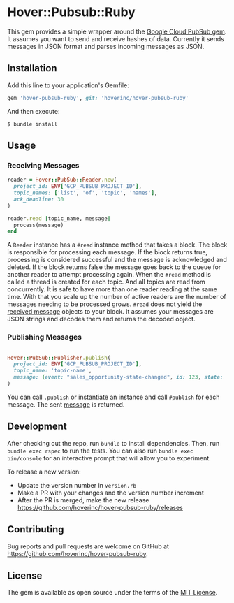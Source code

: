 # Hover::Pubsub::Ruby

This gem provides a simple wrapper around the [Google Cloud PubSub gem](https://github.com/googleapis/google-cloud-ruby/tree/master/google-cloud-pubsub). It assumes you want to send and receive hashes of data. Currently it sends messages in JSON format and parses incoming messages as JSON.

## Installation

Add this line to your application's Gemfile:

```ruby
gem 'hover-pubsub-ruby', git: 'hoverinc/hover-pubsub-ruby'
```

And then execute:

    $ bundle install

## Usage

### Receiving Messages

```ruby
reader = Hover::PubSub::Reader.new(
  project_id: ENV['GCP_PUBSUB_PROJECT_ID'],
  topic_names: ['list', 'of', 'topic', 'names'],
  ack_deadline: 30
)

reader.read |topic_name, message|
  process(message)
end
```

A `Reader` instance has a `#read` instance method that takes a block. The block is responsible for processing each message. If the block returns true, processing is considered successful and the message is acknowledged and deleted. If the block returns false the message goes back to the queue for another reader to attempt processing again. 
When the `#read` method is called a thread is created for each topic. And all topics are read from concurrently. It is safe to have more than one reader reading at the same time. With that you scale up the number of active readers are the number of messages needing to be processed grows.
`#read` does not yield the [received message](https://googleapis.dev/ruby/google-cloud-pubsub/latest/Google/Cloud/PubSub/ReceivedMessage.html) objects to your block. It assumes your messages are JSON strings and decodes them and returns the decoded object. 


### Publishing Messages

```ruby

Hover::PubSub::Publisher.publish(
  project_id: ENV['GCP_PUBSUB_PROJECT_ID'],
  topic_name: 'topic-name',
  message: {event: "sales_opportunity-state-changed", id: 123, state: 'sold'}
)
```

You can call `.publish` or instantiate an instance and call `#publish` for each message. The sent [message](https://googleapis.dev/ruby/google-cloud-pubsub/latest/Google/Cloud/PubSub/Message.html) is returned. 


## Development

After checking out the repo, run `bundle` to install dependencies. Then, run `bundle exec rspec` to run the tests. You can also run `bundle exec bin/console` for an interactive prompt that will allow you to experiment.

To release a new version:

- Update the version number in `version.rb`
- Make a PR with your changes and the version number increment
- After the PR is merged, make the new release https://github.com/hoverinc/hover-pubsub-ruby/releases

## Contributing

Bug reports and pull requests are welcome on GitHub at https://github.com/hoverinc/hover-pubsub-ruby.


## License

The gem is available as open source under the terms of the [MIT License](https://opensource.org/licenses/MIT).
